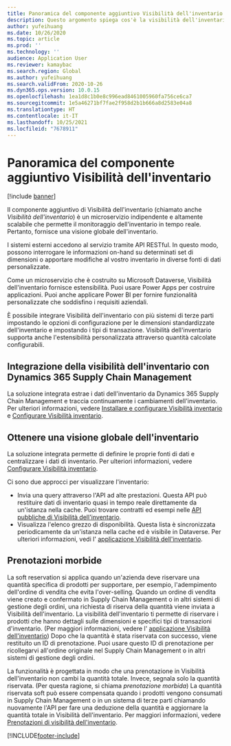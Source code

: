 ```yaml
---
title: Panoramica del componente aggiuntivo Visibilità dell'inventario
description: Questo argomento spiega cos'è la visibilità dell'inventario e ne descrive le caratteristiche.
author: yufeihuang
ms.date: 10/26/2020
ms.topic: article
ms.prod: ''
ms.technology: ''
audience: Application User
ms.reviewer: kamaybac
ms.search.region: Global
ms.author: yufeihuang
ms.search.validFrom: 2020-10-26
ms.dyn365.ops.version: 10.0.15
ms.openlocfilehash: 1ea1d8c1b0e8c996ead8461005960fa756ce6ca7
ms.sourcegitcommit: 1e5a46271bf7fae2f958d2b1b666a8d2583e04a8
ms.translationtype: HT
ms.contentlocale: it-IT
ms.lasthandoff: 10/25/2021
ms.locfileid: "7678911"
---
```

# <a name="inventory-visibility-add-in-overview"></a>Panoramica del componente aggiuntivo Visibilità dell'inventario

[!include [banner](../includes/banner.md)]

Il componente aggiuntivo di Visibilità dell'inventario (chiamato anche *Visibilità dell'inventario*) è un microservizio indipendente e altamente scalabile che permette il monitoraggio dell'inventario in tempo reale. Pertanto, fornisce una visione globale dell'inventario.

I sistemi esterni accedono al servizio tramite API RESTful. In questo modo, possono interrogare le informazioni on-hand su determinati set di dimensioni o apportare modifiche al vostro inventario in diverse fonti di dati personalizzate.

Come un microservizio che è costruito su Microsoft Dataverse, Visibilità dell'inventario fornisce estensibilità. Puoi usare Power Apps per costruire applicazioni. Puoi anche applicare Power BI per fornire funzionalità personalizzate che soddisfino i requisiti aziendali.

È possibile integrare Visibilità dell'inventario con più sistemi di terze parti impostando le opzioni di configurazione per le dimensioni standardizzate dell'inventario e impostando i tipi di transazione. Visibilità dell'inventario supporta anche l'estensibilità personalizzata attraverso quantità calcolate configurabili.

## <a name="inventory-visibility-integration-with-dynamics-365-supply-chain-management"></a>Integrazione della visibilità dell'inventario con Dynamics 365 Supply Chain Management

La soluzione integrata estrae i dati dell'inventario da Dynamics 365 Supply Chain Management e traccia continuamente i cambiamenti dell'inventario. Per ulteriori informazioni, vedere [Installare e configurare Visibilità inventario](inventory-visibility-setup.md) e [Configurare Visibilità inventario](inventory-visibility-configuration.md).

## <a name="get-a-global-view-of-inventory"></a>Ottenere una visione globale dell'inventario

La soluzione integrata permette di definire le proprie fonti di dati e centralizzare i dati di inventario. Per ulteriori informazioni, vedere [Configurare Visibilità inventario](inventory-visibility-configuration.md).

Ci sono due approcci per visualizzare l'inventario:

- Invia una query attraverso l'API ad alte prestazioni. Questa API può restituire dati di inventario quasi in tempo reale direttamente da un'istanza nella cache. Puoi trovare contratti ed esempi nelle [API pubbliche di Visibilità dell'inventario](inventory-visibility-api.md).
- Visualizza l'elenco grezzo di disponibilità. Questa lista è sincronizzata periodicamente da un'istanza nella cache ed è visibile in Dataverse. Per ulteriori informazioni, vedi l' [applicazione Visibilità dell'inventario](inventory-visibility-power-platform.md).

## <a name="soft-reservations"></a>Prenotazioni morbide

La soft reservation si applica quando un'azienda deve riservare una quantità specifica di prodotti per supportare, per esempio, l'adempimento dell'ordine di vendita che evita l'over-selling. Quando un ordine di vendita viene creato e confermato in Supply Chain Management o in altri sistemi di gestione degli ordini, una richiesta di riserva della quantità viene inviata a Visibilità dell'inventario. La visibilità dell'inventario ti permette di riservare i prodotti che hanno dettagli sulle dimensioni e specifici tipi di transazioni d'inventario. (Per maggiori informazioni, vedere l' [applicazione Visibilità dell'inventario](inventory-visibility-power-platform.md)) Dopo che la quantità è stata riservata con successo, viene restituito un ID di prenotazione. Puoi usare questo ID di prenotazione per ricollegarvi all'ordine originale nel Supply Chain Management o in altri sistemi di gestione degli ordini.

La funzionalità è progettata in modo che una prenotazione in Visibilità dell'inventario non cambi la quantità totale. Invece, segnala solo la quantità riservata. (Per questa ragione, si chiama *prenotazione morbida*) La quantità riservata soft può essere compensata quando i prodotti vengono consumati in Supply Chain Management o in un sistema di terze parti chiamando nuovamente l'API per fare una deduzione della quantità e aggiornare la quantità totale in Visibilità dell'inventario. Per maggiori informazioni, vedere [Prenotazioni di visibilità dell'inventario](inventory-visibility-reservations.md).

[!INCLUDE[footer-include](../../includes/footer-banner.md)]
